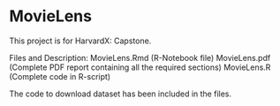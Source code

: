 # MovieLens
This project is for HarvardX: Capstone.

Files and Description:
MovieLens.Rmd (R-Notebook file)
MovieLens.pdf (Complete PDF report containing all the required sections)
MovieLens.R (Complete code in R-script)

The code to download dataset has been included in the files.

